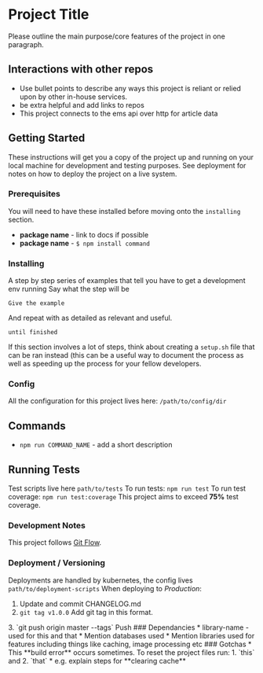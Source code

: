 # Project Title
Please outline the main purpose/core features of the project in one paragraph.
## Interactions with other repos
* Use bullet points to describe any ways this project is reliant or relied upon by other in-house services.
* be extra helpful and add links to repos
* This project connects to the ems api over http for article data
## Getting Started
These instructions will get you a copy of the project up and running on your local machine for development and testing purposes. See deployment for notes on how to deploy the project on a live system.
### Prerequisites
You will need to have these installed before moving onto the `installing` section.  
 - **package name** - link to docs if possible
 - **package name** - `$ npm install command`
 
### Installing
A step by step series of examples that tell you have to get a development env running
Say what the step will be
```
Give the example
```
And repeat with as detailed as relevant and useful.
```
until finished
```
If this section involves a lot of steps, think about creating a `setup.sh` file that can be ran instead (this can be a useful way to document the process as well as speeding up the process for your fellow developers.
 
### Config
All the configuration for this project lives here: `/path/to/config/dir`
## Commands
* `npm run COMMAND_NAME` - add a short description
## Running Tests
Test scripts live here `path/to/tests`
To run tests: `npm run test`
To run test coverage: `npm run test:coverage`
This project aims to exceed **75%** test coverage.
### Development Notes
This project follows [Git Flow](http://datasift.github.io/gitflow/IntroducingGitFlow.html). 
    
### Deployment / Versioning
Deployments are handled by kubernetes, the config lives `path/to/deployment-scripts`
When deploying to *Production*:
1. Update and commit CHANGELOG.md
2. `git tag v1.0.0` Add git tag in this format.
<update this if there a specific format that triggers a certain type of build>
3. `git push origin master --tags` Push
### Dependancies
* library-name - used for this and that
* Mention databases used
* Mention libraries used for features including things like caching, image processing etc
### Gotchas
* This **build error** occurs sometimes. To reset the project files run: 
1. `this` and 
2. `that`
* e.g. explain steps for **clearing cache**
